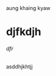 <html>
   <head> </head>
    <body>
        aung khaing kyaw
        <p><h1>djfkdjh</h1></p>
       <h6>dfr</h6>
       asddhjkhtjj
    </body>
</html>
